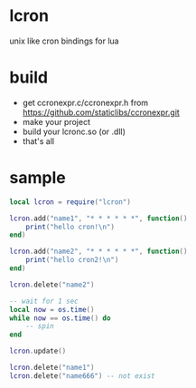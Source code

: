 # lcron
unix like cron bindings for lua

# build
* get ccronexpr.c/ccronexpr.h from https://github.com/staticlibs/ccronexpr.git
* make your project
* build your lcronc.so (or .dll)
* that's all

# sample
```lua
local lcron = require("lcron")

lcron.add("name1", "* * * * * *", function()
    print("hello cron!\n")
end)

lcron.add("name2", "* * * * * *", function()
    print("hello cron2!\n")
end)

lcron.delete("name2")

-- wait for 1 sec
local now = os.time()
while now == os.time() do
    -- spin
end

lcron.update()

lcron.delete("name1")
lcron.delete("name666") -- not exist

```
